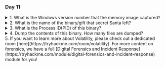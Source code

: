 ### Day 11

<details>
<summary>1. What is the Windows version number that the memory image captured?</summary>

```10```<br><br>
</details>
<details>
<summary>2. What is the name of the binary/gift that secret Santa left?</summary>

```mysterygift.exe```<br><br>
</details>
<details>
<summary>3. What is the Process ID(PID) of this binary?</summary>

```2040```<br><br>
</details>
<details>
<summary>4. Dump the contents of this binary. How many files are dumped?</summary>

```16```<br><br>
</details>
5. If you want to learn more about Volatility, please check out a dedicated room [here](https://tryhackme.com/room/volatility). For more content on forensics, we have a full [Digital Forensics and Incident Response](https://tryhackme.com/module/digital-forensics-and-incident-response) module for you!
